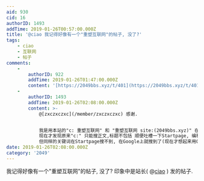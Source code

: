 ```yaml
---
aid: 930
cid: 16
authorID: 1493
addTime: 2019-01-26T00:57:00.000Z
title: '@ciao 我记得好像有一个"重塑互联网"的帖子, 没了?'
tags:
    - ciao
    - 互联网
    - 帖子
comments:
    -
        authorID: 922
        addTime: 2019-01-26T01:47:00.000Z
        content: '[https://2049bbs.xyz/t/401](https://2049bbs.xyz/t/401)'
    -
        authorID: 1493
        addTime: 2019-01-26T02:08:00.000Z
        content: >-
            @[zxczxczxc](/member/zxczxczxc) 感谢.


            我是用本站的"c: 重塑互联网" 和 "重塑互联网 site:(2049bbs.xyz)" 在Startpage搜索,都没找到结果
            现在才发现原来"c:" 只能搜正文,标题不包括 顺便吐槽一下Startpage, 编程随想号称Startpage搜索质量等同谷歌,
            但同样的关键词在Startpage搜不到, 在Google上就搜到了(现在才想起来用Google搜)
date: 2019-01-26T02:08:00.000Z
category: '2049'
---
```


我记得好像有一个"重塑互联网"的帖子, 没了? 印象中是站长( @[ciao](/member/ciao) ) 发的帖子.
